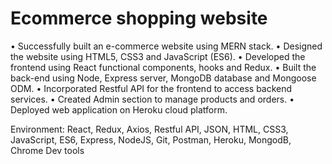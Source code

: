 # Ecommerce shopping website

•	Successfully built an e-commerce website using MERN stack.
•	Designed the website using HTML5, CSS3 and JavaScript (ES6).
•	Developed the frontend using React functional components, hooks and Redux.
•	Built the back-end using Node, Express server, MongoDB database and Mongoose ODM.
•	Incorporated Restful API for the frontend to access backend services.
•	Created Admin section to manage products and orders.
•	Deployed web application on Heroku cloud platform. 

Environment: React, Redux, Axios, Restful API, JSON, HTML, CSS3, JavaScript, ES6, Express, NodeJS, Git, Postman, Heroku, MongodB, Chrome Dev tools
